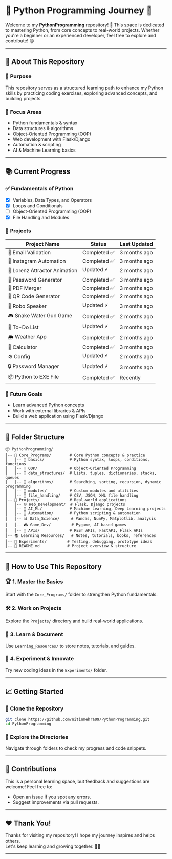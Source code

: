 # 🚀 Python Programming Journey 🐍  

Welcome to my **PythonProgramming** repository! 🎉 This space is dedicated to mastering Python, from core concepts to real-world projects. Whether you're a beginner or an experienced developer, feel free to explore and contribute! 😊  

---

## 🌟 About This Repository  
### 📌 **Purpose**  
This repository serves as a structured learning path to enhance my Python skills by practicing coding exercises, exploring advanced concepts, and building projects.  

### 🎯 **Focus Areas**  
- Python fundamentals & syntax  
- Data structures & algorithms  
- Object-Oriented Programming (OOP)  
- Web development with Flask/Django  
- Automation & scripting  
- AI & Machine Learning basics  

---

## 📚 Current Progress  
### ✅ **Fundamentals of Python**  
- [x] Variables, Data Types, and Operators  
- [x] Loops and Conditionals  
- [ ] Object-Oriented Programming (OOP)  
- [x] File Handling and Modules  

### 🚀 **Projects**  
| Project Name                  | Status         | Last Updated |
|--------------------------------|---------------|--------------|
| 📝 Email Validation            | Completed ✅  | 3 months ago |
| 🔑 Instagram Automation        | Completed ✅  | 3 months ago |
| 🎨 Lorenz Attractor Animation  | Updated ⚡    | 2 months ago |
| 🔢 Password Generator          | Completed ✅  | 3 months ago |
| 📑 PDF Merger                  | Completed ✅  | 3 months ago |
| 📱 QR Code Generator           | Completed ✅  | 2 months ago |
| 🤖 Robo Speaker                | Updated ⚡    | 3 months ago |
| 🎮 Snake Water Gun Game        | Completed ✅  | 2 months ago |
| 📝 To-Do List                  | Updated ⚡    | 3 months ago |
| 🌦 Weather App                 | Completed ✅  | 2 months ago |
| 🧮 Calculator                  | Completed ✅  | 3 months ago |
| ⚙️ Config                      | Updated ⚡    | 2 months ago |
| 🔒 Password Manager            | Updated ⚡    | 3 months ago |
| 📦 Python to EXE File          | Completed ✅  | Recently     |

### 🎯 **Future Goals**  
- Learn advanced Python concepts  
- Work with external libraries & APIs  
- Build a web application using Flask/Django  

---

## 📂 Folder Structure  

```
📦 PythonProgramming/
│-- 📜 Core_Programs/        # Core Python concepts & practice  
│   │-- 📂 basics/           # Python syntax, loops, conditions, functions  
│   │-- 📂 OOP/              # Object-Oriented Programming  
│   │-- 📂 data_structures/  # Lists, tuples, dictionaries, stacks, queues  
│   │-- 📂 algorithms/       # Searching, sorting, recursion, dynamic programming  
│   │-- 📂 modules/          # Custom modules and utilities  
│   │-- 📂 file_handling/    # CSV, JSON, XML file handling  
│-- 🚀 Projects/             # Real-world applications  
│   │-- 🌐 Web_Development/  # Flask, Django projects  
│   │-- 🤖 AI_ML/            # Machine Learning, Deep Learning projects  
│   │-- 🤖 Automation/       # Python scripting & automation  
│   │-- 📊 Data_Science/     # Pandas, NumPy, Matplotlib, analysis  
│   │-- 🎮 Game_Dev/         # Pygame, AI-based games  
│   │-- 🔗 APIs/             # REST APIs, FastAPI, Flask APIs  
│-- 📚 Learning_Resources/   # Notes, tutorials, books, references  
│-- 🧪 Experiments/         # Testing, debugging, prototype ideas  
│-- 📄 README.md            # Project overview & structure  
```

---

## 📖 How to Use This Repository  

### 🏆 **1. Master the Basics**  
Start with the `Core_Programs/` folder to strengthen Python fundamentals.  

### 🛠 **2. Work on Projects**  
Explore the `Projects/` directory and build real-world applications.  

### 📖 **3. Learn & Document**  
Use `Learning_Resources/` to store notes, tutorials, and guides.  

### 🔬 **4. Experiment & Innovate**  
Try new coding ideas in the `Experiments/` folder.  

---

## 📈 Getting Started  

### 🔹 Clone the Repository  
```bash
git clone https://github.com/nitinmehra09/PythonProgramming.git
cd PythonProgramming
```

### 🔹 Explore the Directories  
Navigate through folders to check my progress and code snippets.  

---

## 🤝 Contributions  
This is a personal learning space, but feedback and suggestions are welcome! Feel free to:  
- Open an issue if you spot any errors.  
- Suggest improvements via pull requests.  

---

## ❤️ Thank You!  
Thanks for visiting my repository! I hope my journey inspires and helps others.  
Let's keep learning and growing together. 🚀🎉  

---

